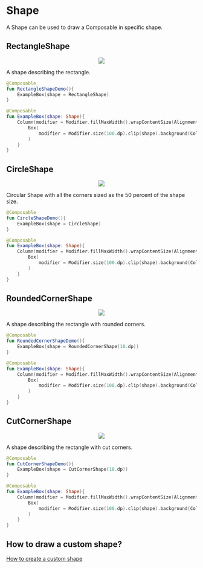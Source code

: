 <!---
This is the API of version 1.0.3
-->
# Shape
A Shape can be used to draw a Composable in specific shape.

## RectangleShape

<p align="center">
  <img src ="{{ site.images }}/foundation/shape/rectangleshape.png"  />
</p>

A shape describing the rectangle.

```kotlin
@Composable
fun RectangleShapeDemo(){
    ExampleBox(shape = RectangleShape)
}

@Composable
fun ExampleBox(shape: Shape){
    Column(modifier = Modifier.fillMaxWidth().wrapContentSize(Alignment.Center)) {
        Box(
            modifier = Modifier.size(100.dp).clip(shape).background(Color.Red)
        )
    }
}
```

## CircleShape

<p align="center">
  <img src ="{{ site.images }}/foundation/shape/circleshape.png"  />
</p>

Circular Shape with all the corners sized as the 50 percent of the shape size.

```kotlin
@Composable
fun CircleShapeDemo(){
    ExampleBox(shape = CircleShape)
}

@Composable
fun ExampleBox(shape: Shape){
    Column(modifier = Modifier.fillMaxWidth().wrapContentSize(Alignment.Center)) {
        Box(
            modifier = Modifier.size(100.dp).clip(shape).background(Color.Red)
        )
    }
}
```

## RoundedCornerShape

<p align="center">
  <img src ="{{ site.images }}/foundation/shape/roundedcornershape.png"  />
</p>

A shape describing the rectangle with rounded corners.

```kotlin
@Composable
fun RoundedCornerShapeDemo(){
    ExampleBox(shape = RoundedCornerShape(10.dp))
}

@Composable
fun ExampleBox(shape: Shape){
    Column(modifier = Modifier.fillMaxWidth().wrapContentSize(Alignment.Center)) {
        Box(
            modifier = Modifier.size(100.dp).clip(shape).background(Color.Red)
        )
    }
}
```

## CutCornerShape
<p align="center">
  <img src ="{{ site.images }}/foundation/shape/cutcornershape.png"  />
</p>

A shape describing the rectangle with cut corners.

```kotlin
@Composable
fun CutCornerShapeDemo(){
    ExampleBox(shape = CutCornerShape(10.dp))
}

@Composable
fun ExampleBox(shape: Shape){
    Column(modifier = Modifier.fillMaxWidth().wrapContentSize(Alignment.Center)) {
        Box(
            modifier = Modifier.size(100.dp).clip(shape).background(Color.Red)
        )
    }
}
```

## How to draw a custom shape?
[How to create a custom shape](../cookbook/how_to_create_custom_shape.md)
